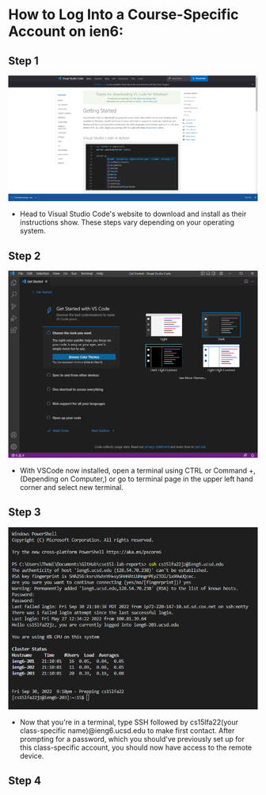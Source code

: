 # How to Log Into a Course-Specific Account on **ien6**:


## Step 1
![s1](step1.PNG)

- Head to Visual Studio Code's website to download and install as their instructions show. These steps vary depending on your operating system.

## Step 2
![s2](step2.PNG)

- With VSCode now installed, open a terminal using CTRL or Command +, (Depending on Computer,) or go to terminal page in the upper left hand corner and select new terminal.

## Step 3
![s3](step3.PNG)

* Now that you're in a terminal, type SSH followed by cs15lfa22(your class-specific name)@ieng6.ucsd.edu to make first contact. After prompting for a password, which you should've previously set up for this class-specific account, you should now have access to the remote device.

## Step 4
